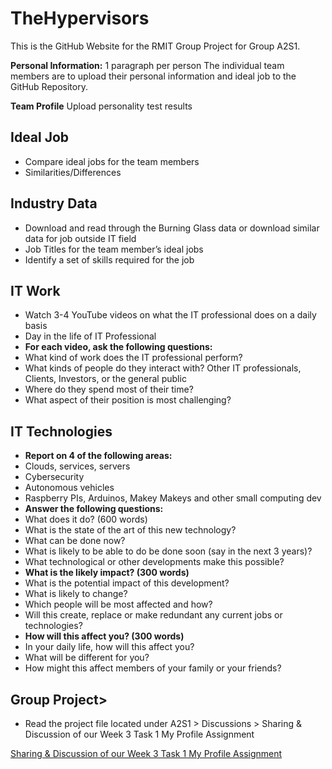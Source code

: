 <html>
<head>
<h1>TheHypervisors</h1>
</head>
<body>
This is the GitHub Website for the RMIT Group Project for Group A2S1. <br>

<b>Personal Information:</b> 1 paragraph per person
The individual team members are to upload their personal information and ideal job to the GitHub Repository.<br>

<b>Team Profile</b>
Upload personality test results

<h2>Ideal Job</h2>
  <ul>
    <li>Compare ideal jobs for the team members</li>
    <li>Similarities/Differences</li>
  </ul>

<h2>Industry Data</h2>
  <ul>
    <li>Download and read through the Burning Glass data or download similar data for job outside IT field</li>
    <li>Job Titles for the team member’s ideal jobs</li>
    <li>Identify a set of skills required for the job</li>
  </ul>

<h2>IT Work</h2>
  <ul>
    <li>Watch 3-4 YouTube videos on what the IT professional does on a daily basis</li>
    <li>Day in the life of IT Professional</li>
    <li><b>For each video, ask the following questions:</b></li>
      <li>What kind of work does the IT professional perform?</li>
      <li>What kinds of people do they interact with? Other IT professionals, Clients, Investors, or the general public</li>
      <li>Where do they spend most of their time?</li>
      <li>What aspect of their position is most challenging?</li>
  </ul>

<h2>IT Technologies</h2>
  <ul>
    <li><b>Report on 4 of the following areas:</b></li>
      <li>Clouds, services, servers </li>
      <li>Cybersecurity </li>
      <li>Autonomous vehicles</li>
      <li>Raspberry PIs, Arduinos, Makey Makeys and other small computing dev </li>
        <li><b>Answer the following questions:</b></li>
          <li>What does it do? (600 words)</li>
            <li>What is the state of the art of this new technology?</li>
            <li>What can be done now?</li>
            <li>What is likely to be able to do be done soon (say in the next 3 years)?</li>
            <li>What technological or other developments make this possible?</li>
          <li><b>What is the likely impact? (300 words)</b></li>
            <li>What is the potential impact of this development? </li>
            <li>What is likely to change? </li>
            <li>Which people will be most affected and how? </li>
            <li>Will this create, replace or make redundant any current jobs or technologies?</li>
          <li><b>How will this affect you? (300 words)</b></li>
            <li>In your daily life, how will this affect you? </li>
            <li>What will be different for you? </li>
            <li>How might this affect members of your family or your friends?</li>
  </ul>

<h2>Group Project></h2>
  <ul>
    <li>Read the project file located under A2S1 > Discussions > Sharing & Discussion of our Week 3 Task 1 My Profile Assignment</li>
  </ul>
  <a href="https://rmit.instructure.com/groups/398150/discussion_topics/1390034">Sharing & Discussion of our Week 3 Task 1 My Profile Assignment</a>

</body>
</html>
